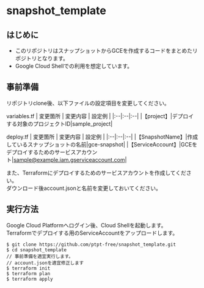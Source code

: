 # snapshot_template
## はじめに
- このリポジトリはスナップショットからGCEを作成するコードをまとめたリポジトリとなります。
- Google Cloud Shellでの利用を想定しています。

## 事前準備
リポジトリclone後、以下ファイルの設定項目を変更してください。  

variables.tf
| 変更箇所 | 変更内容 | 設定例 | 
|:--|:--|:--|
|【project】|デプロイする対象のプロジェクトID|sample_project|


deploy.tf
| 変更箇所 | 変更内容 | 設定例 | 
|:--|:--|:--|
|【SnapshotName】|作成しているスナップショットの名前|gce-snapshot|
|【ServiceAccount】|GCEをデプロイするためのサービスアカウント|sample@example.iam.gserviceaccount.com|


また、Terraformにデプロイするためのサービスアカウントを作成してください。  
ダウンロード後account.jsonと名前を変更しておいてください。


## 実行方法
Google Cloud Platformへログイン後、Cloud Shellを起動します。  
Terraformでデプロイする用のServiceAccountをアップロードします。

```
$ git clone https://github.com/ptpt-free/snapshot_template.git
$ cd snapshot_template
// 事前準備を適宜実行します。
// account.jsonを適宜修正します
$ terraform init
$ terraform plan
$ terraform apply
```
